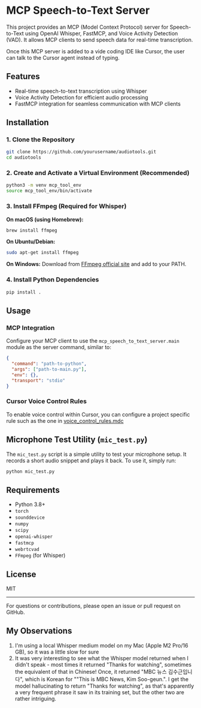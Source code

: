 # MCP Speech-to-Text Server

This project provides an MCP (Model Context Protocol) server for Speech-to-Text using OpenAI Whisper, FastMCP, and Voice Activity Detection (VAD). It allows MCP clients to send speech data for real-time transcription.

Once this MCP server is added to a vide coding IDE like Cursor, the user can talk to the Cursor agent instead of typing.

## Features
- Real-time speech-to-text transcription using Whisper
- Voice Activity Detection for efficient audio processing
- FastMCP integration for seamless communication with MCP clients

## Installation

### 1. Clone the Repository
```bash
git clone https://github.com/yourusername/audiotools.git
cd audiotools
```

### 2. Create and Activate a Virtual Environment (Recommended)
```bash
python3 -m venv mcp_tool_env
source mcp_tool_env/bin/activate
```

### 3. Install FFmpeg (Required for Whisper)
**On macOS (using Homebrew):**
```bash
brew install ffmpeg
```
**On Ubuntu/Debian:**
```bash
sudo apt-get install ffmpeg
```
**On Windows:**
Download from [FFmpeg official site](https://ffmpeg.org/download.html) and add to your PATH.

### 4. Install Python Dependencies
```bash
pip install .
```

## Usage

### MCP Integration
Configure your MCP client to use the `mcp_speech_to_text_server.main` module as the server command, similar to:
```json
{
  "command": "path-to-python",
  "args": ["path-to-main.py"],
  "env": {},
  "transport": "stdio"
}
```

### Cursor Voice Control Rules
To enable voice control within Cursor, you can configure a project specific rule such as the one in [voice_control_rules.mdc](https://github.com/CalvHobbes/vibe-coding-speech-to-text/blob/dca06f42a7f20f2831ad4894acc8a7bae707359b/.cursor/rules/voice_control_rules.mdc)


## Microphone Test Utility (`mic_test.py`)
The `mic_test.py` script is a simple utility to test your microphone setup. It records a short audio snippet and plays it back. To use it, simply run:
```bash
python mic_test.py
```

## Requirements
- Python 3.8+
- `torch`
- `sounddevice`
- `numpy`
- `scipy`
- `openai-whisper`
- `fastmcp`
- `webrtcvad`
- `FFmpeg` (for Whisper)

## License
MIT

---

For questions or contributions, please open an issue or pull request on GitHub.

## My Observations
1) I'm using a local Whisper medium model on my Mac (Apple M2 Pro/16 GB), so it was a little slow for sure
2) It was very interesting to see what the Whisper model returned when I didn't speak - most times it returned "Thanks for watching", sometimes the equivalent of that in Chinese! Once, it returned "MBC 뉴스 김수근입니다", which is Korean for ""This is MBC News, Kim Soo-geun.". I get the model hallucinating to return "Thanks for watching", as that's apparently a very frequent phrase it saw in its training set, but the other two are rather intriguing. 
